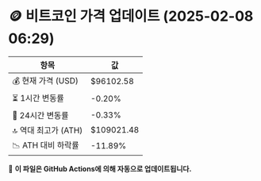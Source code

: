 # 🪙 비트코인 가격 업데이트 (2025-02-08 06:29)

| 항목                | 값 |
|--------------------|----------------|
| 💰 현재 가격 (USD) | $96102.58 |
| ⏳ 1시간 변동률    | -0.20% |
| 📆 24시간 변동률   | -0.33% |
| 🔝 역대 최고가 (ATH) | $109021.48 |
| 📉 ATH 대비 하락률 | -11.89% |

🔄 **이 파일은 GitHub Actions에 의해 자동으로 업데이트됩니다.**
